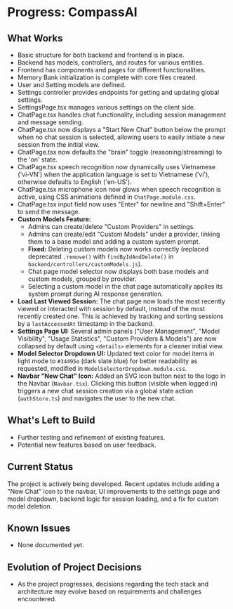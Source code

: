 # Progress: CompassAI

## What Works
- Basic structure for both backend and frontend is in place.
- Backend has models, controllers, and routes for various entities.
- Frontend has components and pages for different functionalities.
- Memory Bank initialization is complete with core files created.
- User and Setting models are defined.
- Settings controller provides endpoints for getting and updating global settings.
- SettingsPage.tsx manages various settings on the client side.
- ChatPage.tsx handles chat functionality, including session management and message sending.
- ChatPage.tsx now displays a "Start New Chat" button below the prompt when no chat session is selected, allowing users to easily initiate a new session from the initial view.
- ChatPage.tsx now defaults the "brain" toggle (reasoning/streaming) to the 'on' state.
- ChatPage.tsx speech recognition now dynamically uses Vietnamese ('vi-VN') when the application language is set to Vietnamese ('vi'), otherwise defaults to English ('en-US').
- ChatPage.tsx microphone icon now glows when speech recognition is active, using CSS animations defined in `ChatPage.module.css`.
- ChatPage.tsx input field now uses "Enter" for newline and "Shift+Enter" to send the message.
- **Custom Models Feature:**
    - Admins can create/delete "Custom Providers" in settings.
    - Admins can create/edit "Custom Models" under a provider, linking them to a base model and adding a custom system prompt.
    - **Fixed:** Deleting custom models now works correctly (replaced deprecated `.remove()` with `findByIdAndDelete()` in `backend/controllers/customModels.js`).
    - Chat page model selector now displays both base models and custom models, grouped by provider.
    - Selecting a custom model in the chat page automatically applies its system prompt during AI response generation.
- **Load Last Viewed Session:** The chat page now loads the most recently viewed or interacted with session by default, instead of the most recently created one. This is achieved by tracking and sorting sessions by a `lastAccessedAt` timestamp in the backend.
- **Settings Page UI:** Several admin panels ("User Management", "Model Visibility", "Usage Statistics", "Custom Providers & Models") are now collapsed by default using `<details>` elements for a cleaner initial view.
- **Model Selector Dropdown UI:** Updated text color for model items in light mode to `#34495e` (dark slate blue) for better readability as requested, modified in `ModelSelectorDropdown.module.css`.
- **Navbar "New Chat" Icon:** Added an SVG icon button next to the logo in the Navbar (`Navbar.tsx`). Clicking this button (visible when logged in) triggers a new chat session creation via a global state action (`authStore.ts`) and navigates the user to the new chat.

## What's Left to Build
- Further testing and refinement of existing features.
- Potential new features based on user feedback.

## Current Status
The project is actively being developed. Recent updates include adding a "New Chat" icon to the navbar, UI improvements to the settings page and model dropdown, backend logic for session loading, and a fix for custom model deletion.

## Known Issues
- None documented yet.

## Evolution of Project Decisions
- As the project progresses, decisions regarding the tech stack and architecture may evolve based on requirements and challenges encountered.
